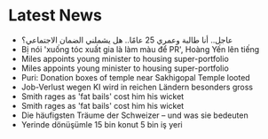 # Latest News
-  عاجل.. أنا طالبة وعمري 25 عامًا.. هل يشملني الضمان الاجتماعي؟
-  Bị nói 'xuống tóc xuất gia là làm màu để PR', Hoàng Yến lên tiếng
-  Miles appoints young minister to housing super-portfolio
-  Miles appoints young minister to housing super-portfolio
-  Puri: Donation boxes of temple near Sakhigopal Temple looted
-  Job-Verlust wegen KI wird in reichen Ländern besonders gross
-  Smith rages as 'fat bails' cost him his wicket
-  Smith rages as 'fat bails' cost him his wicket
-  Die häufigsten Träume der Schweizer – und was sie bedeuten
-  Yerinde dönüşümle 15 bin konut 5 bin iş yeri
